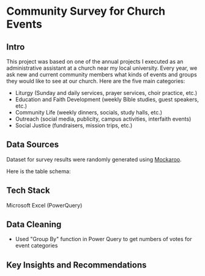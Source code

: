 # Community Survey for Church Events

## Intro

This project was based on one of the annual projects I executed as an administrative assistant at a church near my local university. Every year, we ask new and current community members what kinds of events and groups they would like to see at our church. Here are the five main categories:

- Liturgy (Sunday and daily services, prayer services, choir practice, etc.)
- Education and Faith Development (weekly Bible studies, guest speakers, etc.)
- Community Life (weekly dinners, socials, study halls, etc.)
- Outreach (social media, publicity, campus activities, interfaith events)
- Social Justice (fundraisers, mission trips, etc.)

## Data Sources

Dataset for survey results were randomly generated using [Mockaroo](https://mockaroo.com/).

Here is the table schema:

## Tech Stack

Microsoft Excel (PowerQuery)

## Data Cleaning

- Used "Group By" function in Power Query to get numbers of votes for event categories

## Key Insights and Recommendations
